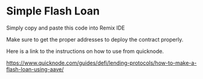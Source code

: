 # Simple Flash Loan

Simply copy and paste this code into Remix IDE

Make sure to get the proper addresses to deploy the contract properly.

Here is a link to the instructions on how to use from quicknode.

https://www.quicknode.com/guides/defi/lending-protocols/how-to-make-a-flash-loan-using-aave/
